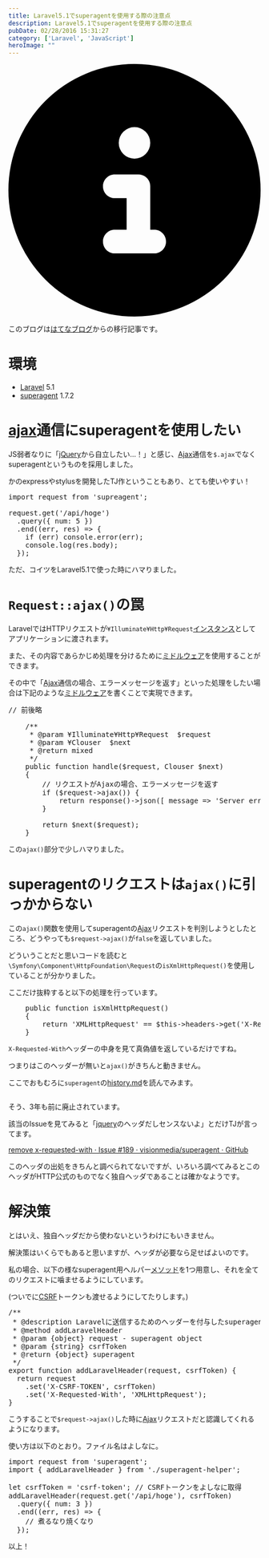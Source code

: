 ```yaml
---
title: Laravel5.1でsuperagentを使用する際の注意点
description: Laravel5.1でsuperagentを使用する際の注意点
pubDate: 02/28/2016 15:31:27
category: ['Laravel', 'JavaScript']
heroImage: ""
---
```


<div class="flex gap-3 items-center bg-gray-200 rounded-md px-5 py-2 mb-[40px]"> 
    <div> 
        <svg xmlns="http://www.w3.org/2000/svg" viewBox="0 0 512 512" class="inline w-6 h-6 fill-black_hover"> 
            <!--!Font Awesome Free 6.6.0 by @fontawesome - https://fontawesome.com License - https://fontawesome.com/license/free Copyright 2024 Fonticons, Inc.--> 
            <path d="M256 512A256 256 0 1 0 256 0a256 256 0 1 0 0 512zM216 336l24 0 0-64-24 0c-13.3 0-24-10.7-24-24s10.7-24 24-24l48 0c13.3 0 24 10.7 24 24l0 88 8 0c13.3 0 24 10.7 24 24s-10.7 24-24 24l-80 0c-13.3 0-24-10.7-24-24s10.7-24 24-24zm40-208a32 32 0 1 1 0 64 32 32 0 1 1 0-64z"></path> 
        </svg> 
    </div> 
    <div> 
        <p>
            このブログは<a 
                href="https://sota1235.hatenablog.com/entry/2016/02/28/153127"
                target="_blank"
                rel="noopener noreferrer"
            >はてなブログ</a>からの移行記事です。
        </p> 
    </div> 
</div>
        <h1>環境</h1>

<ul>
<li><a href="https://github.com/laravel/framework">Laravel</a> 5.1</li>
<li><a href="https://github.com/visionmedia/superagent">superagent</a> 1.7.2</li>
</ul>


<h1><a class="keyword" href="http://d.hatena.ne.jp/keyword/ajax">ajax</a>通信にsuperagentを使用したい</h1>

<p>JS弱者なりに「<a class="keyword" href="http://d.hatena.ne.jp/keyword/jQuery">jQuery</a>から自立したい…！」と感じ、<a class="keyword" href="http://d.hatena.ne.jp/keyword/Ajax">Ajax</a>通信を<code>$.ajax</code>でなくsuperagentというものを採用しました。</p>

<p>かのexpressやstylusを開発したTJ作ということもあり、とても使いやすい！</p>

<pre class="code lang-javascript" data-lang="javascript" data-unlink><span class="synStatement">import</span> request from <span class="synConstant">'supreagent'</span>;

request.get(<span class="synConstant">'/api/hoge'</span>)
  .query(<span class="synIdentifier">{</span> num: 5 <span class="synIdentifier">}</span>)
  .end((err, res) =&gt; <span class="synIdentifier">{</span>
    <span class="synStatement">if</span> (err) console.error(err);
    console.log(res.body);
  <span class="synIdentifier">}</span>);
</pre>


<p>ただ、コイツをLaravel5.1で使った時にハマりました。</p>

<h1><code>Request::ajax()</code>の罠</h1>

<p>LaravelではHTTPリクエストが<code>¥Illuminate¥Http¥Request</code><a class="keyword" href="http://d.hatena.ne.jp/keyword/%A5%A4%A5%F3%A5%B9%A5%BF%A5%F3%A5%B9">インスタンス</a>としてアプリケーションに渡されます。</p>

<p>また、その内容であらかじめ処理を分けるために<a href="https://laravel.com/docs/5.1/middleware">ミドルウェア</a>を使用することができます。</p>

<p>その中で「<a class="keyword" href="http://d.hatena.ne.jp/keyword/Ajax">Ajax</a>通信の場合、エラーメッセージを返す」といった処理をしたい場合は下記のような<a class="keyword" href="http://d.hatena.ne.jp/keyword/%A5%DF%A5%C9%A5%EB%A5%A6%A5%A7%A5%A2">ミドルウェア</a>を書くことで実現できます。</p>

<pre class="code lang-php" data-lang="php" data-unlink>
// 前後略

    /**
     * @param ¥Illuminate¥Http¥Request  $request
     * @param ¥Clouser  $next
     * @return mixed
     */
    public function handle($request, Clouser $next)
    {
        // リクエストがAjaxの場合、エラーメッセージを返す
        if ($request-<span class="synError">&gt;</span>ajax()) {
            return response()-<span class="synError">&gt;</span>json([ message =<span class="synError">&gt;</span> 'Server error, ajax is not allowed...' ]);
        }
        
        return $next($request);
    }
</pre>


<p>この<code>ajax()</code>部分で少しハマりました。</p>

<h1>superagentのリクエストは<code>ajax()</code>に引っかからない</h1>

<p>この<code>ajax()</code>関数を使用してsuperagentの<a class="keyword" href="http://d.hatena.ne.jp/keyword/Ajax">Ajax</a>リクエストを判別しようとしたところ、どうやっても<code>$request-&gt;ajax()</code>が<code>false</code>を返していました。</p>

<p>どういうことだと思いコードを読むと<code>\Symfony\Component\HttpFoundation\Request</code>の<code>isXmlHttpRequest()</code>を使用していることが分かりました。</p>

<p>ここだけ抜粋すると以下の処理を行っています。</p>

<pre class="code lang-php" data-lang="php" data-unlink>    public function isXmlHttpRequest()
    {
        return 'XMLHttpRequest' == $this-<span class="synError">&gt;</span>headers-<span class="synError">&gt;</span>get('X-Requested-With');
    }
</pre>


<p><code>X-Requested-With</code>ヘッダーの中身を見て真偽値を返しているだけですね。</p>

<p>つまりはこのヘッダーが無いと<code>ajax()</code>がきちんと動きません。</p>

<p>ここでおもむろに<code>superagent</code>の<a href="https://github.com/visionmedia/superagent/blob/master/History.md">history.md</a>を読んでみます。</p>

<p><img src="https://i.gyazo.com/55e98d32047e79346befd75a83859a1d.png" alt="" /></p>

<p>そう、3年も前に廃止されています。</p>

<p>該当のIssueを見てみると「<a class="keyword" href="http://d.hatena.ne.jp/keyword/jquery">jquery</a>のヘッダだしセンスないよ」とだけTJが言ってます。</p>

<p><a href="https://github.com/visionmedia/superagent/issues/189">remove x-requested-with &middot; Issue #189 &middot; visionmedia/superagent &middot; GitHub</a></p>

<p>このヘッダの出処をきちんと調べられてないですが、いろいろ調べてみるとこのヘッダがHTTP公式のものでなく独自ヘッダであることは確かなようです。</p>

<h1>解決策</h1>

<p>とはいえ、独自ヘッダだから使わないというわけにもいきません。</p>

<p>解決策はいくらでもあると思いますが、ヘッダが必要なら足せばよいのです。</p>

<p>私の場合、以下の様なsuperagent用ヘルパー<a class="keyword" href="http://d.hatena.ne.jp/keyword/%A5%E1%A5%BD%A5%C3%A5%C9">メソッド</a>を1つ用意し、それを全てのリクエストに噛ませるようにしています。</p>

<p>(ついでに<a class="keyword" href="http://d.hatena.ne.jp/keyword/CSRF">CSRF</a>トークンも渡せるようにしてたりします。)</p>

<pre class="code lang-javascript" data-lang="javascript" data-unlink><span class="synComment">/**</span>
<span class="synComment"> * @description Laravelに送信するためのヘッダーを付与したsuperagentを返す</span>
<span class="synComment"> * @method addLaravelHeader</span>
<span class="synComment"> * @param {object} request - superagent object</span>
<span class="synComment"> * @param {string} csrfToken</span>
<span class="synComment"> * @return {object} superagent</span>
<span class="synComment"> */</span>
<span class="synStatement">export</span> <span class="synIdentifier">function</span> addLaravelHeader(request, csrfToken) <span class="synIdentifier">{</span>
  <span class="synStatement">return</span> request
    .set(<span class="synConstant">'X-CSRF-TOKEN'</span>, csrfToken)
    .set(<span class="synConstant">'X-Requested-With'</span>, <span class="synConstant">'XMLHttpRequest'</span>);
<span class="synIdentifier">}</span>
</pre>


<p>こうすることで<code>$request-&gt;ajax()</code>した時に<a class="keyword" href="http://d.hatena.ne.jp/keyword/Ajax">Ajax</a>リクエストだと認識してくれるようになります。</p>

<p>使い方は以下のとおり。ファイル名はよしなに。</p>

<pre class="code lang-javascript" data-lang="javascript" data-unlink><span class="synStatement">import</span> request from <span class="synConstant">'superagent'</span>;
<span class="synStatement">import</span> <span class="synIdentifier">{</span> addLaravelHeader <span class="synIdentifier">}</span> from <span class="synConstant">'./superagent-helper'</span>;

<span class="synIdentifier">let</span> csrfToken = <span class="synConstant">'csrf-token'</span>; <span class="synComment">// CSRFトークンをよしなに取得</span>
addLaravelHeader(request.get(<span class="synConstant">'/api/hoge'</span>), csrfToken)
  .query(<span class="synIdentifier">{</span> num: 3 <span class="synIdentifier">}</span>)
  .end((err, res) =&gt; <span class="synIdentifier">{</span>
    <span class="synComment">// 煮るなり焼くなり</span>
  <span class="synIdentifier">}</span>);
</pre>


<p>以上！</p>

